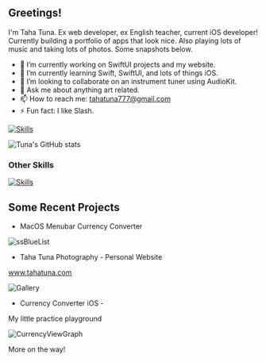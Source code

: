 ## Greetings! 

I'm Taha Tuna. Ex web developer, ex English teacher, current iOS developer! Currently building a portfolio of apps that look nice. Also playing lots of music and taking lots of photos. Some snapshots below.

- 🔭 I’m currently working on SwiftUI projects and my website.
- 🌱 I’m currently learning Swift, SwiftUI, and lots of things iOS.
- 👯 I’m looking to collaborate on an instrument tuner using AudioKit.
- 💬 Ask me about anything art related.
- 📫 How to reach me: tahatuna777@gmail.com
- ⚡ Fun fact: I like Slash.

[![Skills](https://skillicons.dev/icons?i=html,css,js,nodejs,cs,swift)](https://skillicons.dev)

![Tuna's GitHub stats](https://github-readme-stats.vercel.app/api?username=TahaTuna1&show_icons=true&theme=dracula)

### Other Skills

[![Skills](https://skillicons.dev/icons?i=blender,figma,git,ps,unity)](https://skillicons.dev)

## Some Recent Projects

- MacOS Menubar Currency Converter

![ssBlueList](https://user-images.githubusercontent.com/119931873/234127748-514b193b-cb3d-425d-8e26-79a91c82fbfc.jpg)

- Taha Tuna Photography - Personal Website

www.tahatuna.com

![Gallery](https://user-images.githubusercontent.com/119931873/234128232-b94983ea-a488-4528-8c59-d3ef75a772d9.jpg)

- Currency Converter iOS -

My little practice playground

![CurrencyViewGraph](https://user-images.githubusercontent.com/119931873/234128378-21adc94a-d9ec-4139-9f7f-174d015d769d.png)

More on the way!
